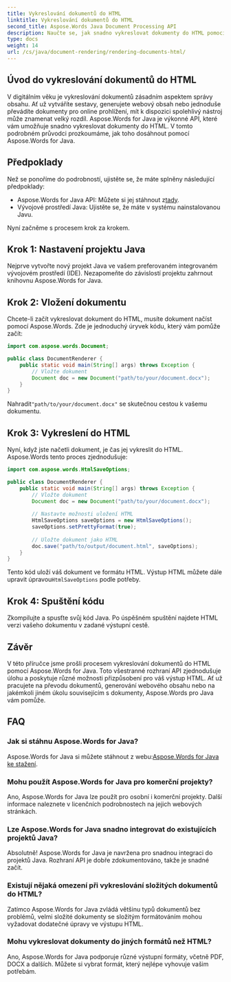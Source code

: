 ```yaml
---
title: Vykreslování dokumentů do HTML
linktitle: Vykreslování dokumentů do HTML
second_title: Aspose.Words Java Document Processing API
description: Naučte se, jak snadno vykreslovat dokumenty do HTML pomocí Aspose.Words for Java. Podrobný průvodce pro efektivní převod dokumentů.
type: docs
weight: 14
url: /cs/java/document-rendering/rendering-documents-html/
---
```


## Úvod do vykreslování dokumentů do HTML

V digitálním věku je vykreslování dokumentů zásadním aspektem správy obsahu. Ať už vytváříte sestavy, generujete webový obsah nebo jednoduše převádíte dokumenty pro online prohlížení, mít k dispozici spolehlivý nástroj může znamenat velký rozdíl. Aspose.Words for Java je výkonné API, které vám umožňuje snadno vykreslovat dokumenty do HTML. V tomto podrobném průvodci prozkoumáme, jak toho dosáhnout pomocí Aspose.Words for Java.

## Předpoklady

Než se ponoříme do podrobností, ujistěte se, že máte splněny následující předpoklady:

-  Aspose.Words for Java API: Můžete si jej stáhnout z[tady](https://releases.aspose.com/words/java/).
- Vývojové prostředí Java: Ujistěte se, že máte v systému nainstalovanou Javu.

Nyní začněme s procesem krok za krokem.

## Krok 1: Nastavení projektu Java

Nejprve vytvořte nový projekt Java ve vašem preferovaném integrovaném vývojovém prostředí (IDE). Nezapomeňte do závislostí projektu zahrnout knihovnu Aspose.Words for Java.

## Krok 2: Vložení dokumentu

Chcete-li začít vykreslovat dokument do HTML, musíte dokument načíst pomocí Aspose.Words. Zde je jednoduchý úryvek kódu, který vám pomůže začít:

```java
import com.aspose.words.Document;

public class DocumentRenderer {
    public static void main(String[] args) throws Exception {
        // Vložte dokument
        Document doc = new Document("path/to/your/document.docx");
    }
}
```

 Nahradit`"path/to/your/document.docx"` se skutečnou cestou k vašemu dokumentu.

## Krok 3: Vykreslení do HTML

Nyní, když jste načetli dokument, je čas jej vykreslit do HTML. Aspose.Words tento proces zjednodušuje:

```java
import com.aspose.words.HtmlSaveOptions;

public class DocumentRenderer {
    public static void main(String[] args) throws Exception {
        // Vložte dokument
        Document doc = new Document("path/to/your/document.docx");
        
        // Nastavte možnosti uložení HTML
        HtmlSaveOptions saveOptions = new HtmlSaveOptions();
        saveOptions.setPrettyFormat(true);
        
        // Uložte dokument jako HTML
        doc.save("path/to/output/document.html", saveOptions);
    }
}
```

Tento kód uloží váš dokument ve formátu HTML. Výstup HTML můžete dále upravit úpravou`HtmlSaveOptions` podle potřeby.

## Krok 4: Spuštění kódu

Zkompilujte a spusťte svůj kód Java. Po úspěšném spuštění najdete HTML verzi vašeho dokumentu v zadané výstupní cestě.

## Závěr

V této příručce jsme prošli procesem vykreslování dokumentů do HTML pomocí Aspose.Words for Java. Toto všestranné rozhraní API zjednodušuje úlohu a poskytuje různé možnosti přizpůsobení pro váš výstup HTML. Ať už pracujete na převodu dokumentů, generování webového obsahu nebo na jakémkoli jiném úkolu souvisejícím s dokumenty, Aspose.Words pro Java vám pomůže.

## FAQ

### Jak si stáhnu Aspose.Words for Java?

 Aspose.Words for Java si můžete stáhnout z webu:[Aspose.Words for Java ke stažení](https://releases.aspose.com/words/java/).

### Mohu použít Aspose.Words for Java pro komerční projekty?

Ano, Aspose.Words for Java lze použít pro osobní i komerční projekty. Další informace naleznete v licenčních podrobnostech na jejich webových stránkách.

### Lze Aspose.Words for Java snadno integrovat do existujících projektů Java?

Absolutně! Aspose.Words for Java je navržena pro snadnou integraci do projektů Java. Rozhraní API je dobře zdokumentováno, takže je snadné začít.

### Existují nějaká omezení při vykreslování složitých dokumentů do HTML?

Zatímco Aspose.Words for Java zvládá většinu typů dokumentů bez problémů, velmi složité dokumenty se složitým formátováním mohou vyžadovat dodatečné úpravy ve výstupu HTML.

### Mohu vykreslovat dokumenty do jiných formátů než HTML?

Ano, Aspose.Words for Java podporuje různé výstupní formáty, včetně PDF, DOCX a dalších. Můžete si vybrat formát, který nejlépe vyhovuje vašim potřebám.